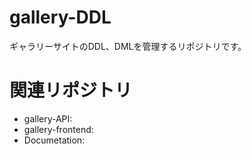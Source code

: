 # gallery-DDL
ギャラリーサイトのDDL、DMLを管理するリポジトリです。
# 関連リポジトリ
- gallery-API:
- gallery-frontend:
- Documetation:
